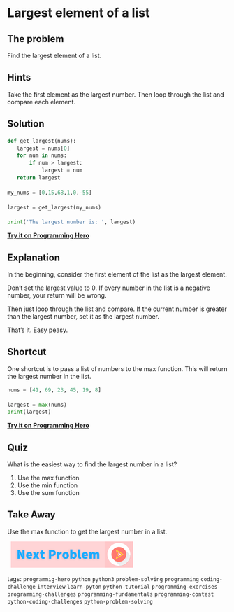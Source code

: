
# Largest element of a list

## The problem
Find the largest element of a list.

## Hints
Take the first element as the largest number. Then loop through the list and compare each element.
 

## Solution
```python
def get_largest(nums):
   largest = nums[0]
   for num in nums:
       if num > largest:
           largest = num
   return largest
 
my_nums = [0,15,68,1,0,-55]
 
largest = get_largest(my_nums)
 
print('The largest number is: ', largest)
```
**[Try it on Programming Hero](https://play.google.com/store/apps/details?id=com.learnprogramming.codecamp)**

## Explanation
In the beginning, consider the first element of the list as the largest element. 

Don’t set the largest value to 0. If every number in the list is a negative number, your return will be wrong. 

Then just loop through the list and compare. If the current number is greater than the largest number, set it as the largest number. 

That’s it. Easy peasy. 

## Shortcut
One shortcut is to  pass a list of numbers to the max function. This will return the largest number in the list.

```python
nums = [41, 69, 23, 45, 19, 8]

largest = max(nums)
print(largest)
```
**[Try it on Programming Hero](https://play.google.com/store/apps/details?id=com.learnprogramming.codecamp)**

## Quiz
What is the easiest way to find the largest number in a list?
1. Use the max function
2. Use the min function
3. Use the sum function


## Take Away

Use the max function to get the largest number in a list.

&nbsp;
[![Next Page](../assets/next-button.png)](Sum-of-squares.md)
&nbsp;

tags:  `programmig-hero`  `python`  `python3`  `problem-solving`  `programming`  `coding-challenge`  `interview`  `learn-pyton`  `python-tutorial`  `programming-exercises`  `programming-challenges`  `programming-fundamentals`  `programming-contest`  `python-coding-challenges`  `python-problem-solving`

